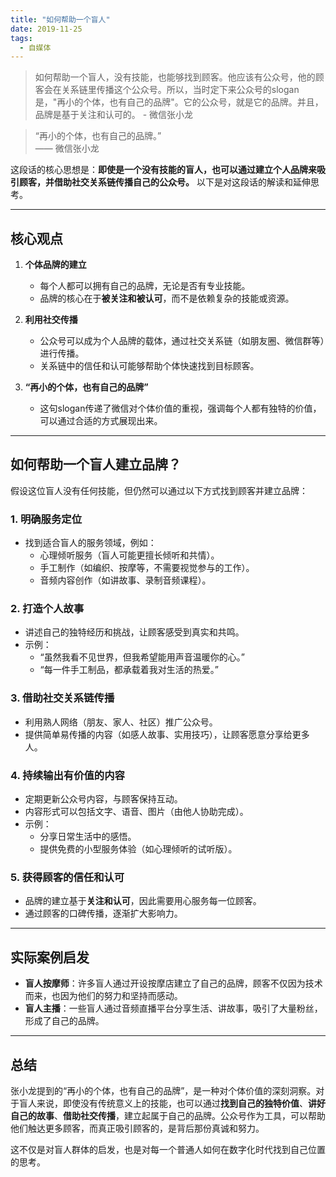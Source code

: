 ```yaml
---
title: "如何帮助一个盲人"
date: 2019-11-25
tags:
  - 自媒体
---
```


> 如何帮助一个盲人，没有技能，也能够找到顾客。他应该有公众号，他的顾客会在关系链里传播这个公众号。所以，当时定下来公众号的slogan是，"再小的个体，也有自己的品牌"。它的公众号，就是它的品牌。并且，品牌是基于关注和认可的。 - 微信张小龙

> “再小的个体，也有自己的品牌。”  
> —— 微信张小龙

这段话的核心思想是：**即使是一个没有技能的盲人，也可以通过建立个人品牌来吸引顾客，并借助社交关系链传播自己的公众号。** 以下是对这段话的解读和延伸思考。

---

## 核心观点

1. **个体品牌的建立**  
   - 每个人都可以拥有自己的品牌，无论是否有专业技能。  
   - 品牌的核心在于**被关注和被认可**，而不是依赖复杂的技能或资源。

2. **利用社交传播**  
   - 公众号可以成为个人品牌的载体，通过社交关系链（如朋友圈、微信群等）进行传播。  
   - 关系链中的信任和认可能够帮助个体快速找到目标顾客。

3. **“再小的个体，也有自己的品牌”**  
   - 这句slogan传递了微信对个体价值的重视，强调每个人都有独特的价值，可以通过合适的方式展现出来。

---

## 如何帮助一个盲人建立品牌？

假设这位盲人没有任何技能，但仍然可以通过以下方式找到顾客并建立品牌：

### 1. 明确服务定位

- 找到适合盲人的服务领域，例如：
  - 心理倾听服务（盲人可能更擅长倾听和共情）。  
  - 手工制作（如编织、按摩等，不需要视觉参与的工作）。  
  - 音频内容创作（如讲故事、录制音频课程）。  

### 2. 打造个人故事

- 讲述自己的独特经历和挑战，让顾客感受到真实和共鸣。  
- 示例：  
  - “虽然我看不见世界，但我希望能用声音温暖你的心。”  
  - “每一件手工制品，都承载着我对生活的热爱。”

### 3. 借助社交关系链传播

- 利用熟人网络（朋友、家人、社区）推广公众号。  
- 提供简单易传播的内容（如感人故事、实用技巧），让顾客愿意分享给更多人。

### 4. 持续输出有价值的内容

- 定期更新公众号内容，与顾客保持互动。  
- 内容形式可以包括文字、语音、图片（由他人协助完成）。  
- 示例：  
  - 分享日常生活中的感悟。  
  - 提供免费的小型服务体验（如心理倾听的试听版）。

### 5. 获得顾客的信任和认可

- 品牌的建立基于**关注和认可**，因此需要用心服务每一位顾客。  
- 通过顾客的口碑传播，逐渐扩大影响力。

---

## 实际案例启发

- **盲人按摩师**：许多盲人通过开设按摩店建立了自己的品牌，顾客不仅因为技术而来，也因为他们的努力和坚持而感动。  
- **盲人主播**：一些盲人通过音频直播平台分享生活、讲故事，吸引了大量粉丝，形成了自己的品牌。

---

## 总结

张小龙提到的“再小的个体，也有自己的品牌”，是一种对个体价值的深刻洞察。对于盲人来说，即使没有传统意义上的技能，也可以通过**找到自己的独特价值**、**讲好自己的故事**、**借助社交传播**，建立起属于自己的品牌。公众号作为工具，可以帮助他们触达更多顾客，而真正吸引顾客的，是背后那份真诚和努力。

这不仅是对盲人群体的启发，也是对每一个普通人如何在数字化时代找到自己位置的思考。
